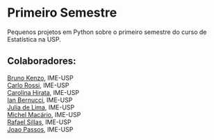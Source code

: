 # Primeiro Semestre
Pequenos projetos em Python sobre o primeiro semestre do curso de Estatística na USP.

## Colaboradores:
[Bruno Kenzo](https://github.com/KenzoBH), IME-USP  
[Carlo Rossi](https://github.com/CarloRossi18), IME-USP  
[Carolina Hirata](https://github.com/carolhirata), IME-USP  
[Ian Bernucci](https://github.com/ianbernucci), IME-USP  
[Julia de Lima](https://github.com/julia-limaa), IME-USP  
[Michel Macário](https://github.com/MichelExcel), IME-USP  
[Rafael Sillas](https://github.com/rafasillas), IME-USP  
[Joao Passos](https://github.com/joaovpassos), IME-USP  
